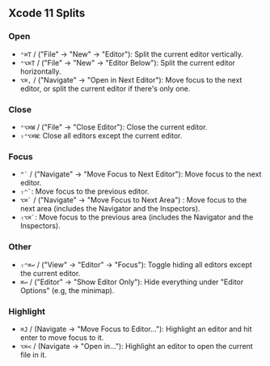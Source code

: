 ## Xcode 11 Splits

### Open

- `⌃⌘T` / ("File" -> "New" -> "Editor"): Split the current editor vertically.
- `⌃⌥⌘T` / ("File" -> "New" -> "Editor Below"): Split the current editor horizontally.
- `⌥⌘,` / ("Navigate" -> "Open in Next Editor"): Move focus to the next editor, or split the current editor if there's only one.

### Close

- `⌃⌥⌘W` / ("File" -> "Close Editor"): Close the current editor.
- `⇧⌃⌥⌘W`: Close all editors except the current editor.

### Focus

- `` ^` `` / ("Navigate" -> "Move Focus to Next Editor"): Move focus to the next editor.
- `` ⇧⌃` ``: Move focus to the previous editor.
- `` ⌥⌘` `` / ("Navigate" -> "Move Focus to Next Area") : Move focus to the next area (includes the Navigator and the Inspectors).
- `` ⇧⌥⌘` ``: Move focus to the previous area (includes the Navigator and the Inspectors).

### Other

- `⇧⌃⌘↩` / ("View" -> "Editor" -> "Focus"): Toggle hiding all editors except the current editor.
- `⌘↩` / ("Editor" -> "Show Editor Only"): Hide everything under "Editor Options" (e.g, the minimap).

### Highlight

- `⌘J` / (Navigate -> "Move Focus to Editor..."): Highlight an editor and hit enter to move focus to it.
- `⌥⌘<` / (Navigate -> "Open in..."): Highlight an editor to open the current file in it.